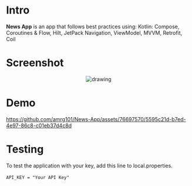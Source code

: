 # Intro

**News App** is an app that follows best practices using: Kotlin: Compose, Coroutines & Flow, Hilt, JetPack Navigation, ViewModel, MVVM, Retrofit, Coil

# Screenshot

<p align="center">
<img src="screenshots/app.png" alt="drawing" />
</p>

# Demo


https://github.com/amrg101/News-App/assets/76697570/5595c21d-b7ed-4e97-86c8-c01eb37d4c8d


# Testing
To test the application with your key, add this line to local.properties.
<br/><br/>`API_KEY = "Your API Key"`

